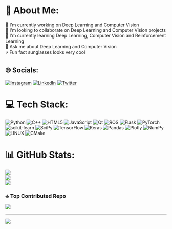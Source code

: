 # 💫 About Me:
🔭 I'm currently working on Deep Learning and Computer Vision<br>👯 I'm looking to collaborate on Deep Learning and Computer Vision projects<br>🌱 I'm currently learning Deep Learning, Computer Vision and Reinforcement Learning<br>💬 Ask me about Deep Learning and Computer Vision<br>⚡ Fun fact sunglasses looks very cool


## 🌐 Socials:
[![Instagram](https://img.shields.io/badge/Instagram-%23E4405F.svg?logo=Instagram&logoColor=white)](https://instagram.com/whosoguzay) [![LinkedIn](https://img.shields.io/badge/LinkedIn-%230077B5.svg?logo=linkedin&logoColor=white)](https://linkedin.com/in/oguzaybilir) [![Twitter](https://img.shields.io/badge/Twitter-%231DA1F2.svg?logo=Twitter&logoColor=white)](https://twitter.com/whosoguzay) 

# 💻 Tech Stack:
![Python](https://img.shields.io/badge/python-3670A0?style=for-the-badge&logo=python&logoColor=ffdd54) ![C++](https://img.shields.io/badge/c++-%2300599C.svg?style=for-the-badge&logo=c%2B%2B&logoColor=white) ![HTML5](https://img.shields.io/badge/html5-%23E34F26.svg?style=for-the-badge&logo=html5&logoColor=white) ![JavaScript](https://img.shields.io/badge/javascript-%23323330.svg?style=for-the-badge&logo=javascript&logoColor=%23F7DF1E) ![Qt](https://img.shields.io/badge/Qt-%23217346.svg?style=for-the-badge&logo=Qt&logoColor=white) ![ROS](https://img.shields.io/badge/ros-%230A0FF9.svg?style=for-the-badge&logo=ros&logoColor=white) ![Flask](https://img.shields.io/badge/flask-%23000.svg?style=for-the-badge&logo=flask&logoColor=white) ![PyTorch](https://img.shields.io/badge/PyTorch-%23EE4C2C.svg?style=for-the-badge&logo=PyTorch&logoColor=white) ![scikit-learn](https://img.shields.io/badge/scikit--learn-%23F7931E.svg?style=for-the-badge&logo=scikit-learn&logoColor=white) ![SciPy](https://img.shields.io/badge/SciPy-%230C55A5.svg?style=for-the-badge&logo=scipy&logoColor=%white) ![TensorFlow](https://img.shields.io/badge/TensorFlow-%23FF6F00.svg?style=for-the-badge&logo=TensorFlow&logoColor=white) ![Keras](https://img.shields.io/badge/Keras-%23D00000.svg?style=for-the-badge&logo=Keras&logoColor=white) ![Pandas](https://img.shields.io/badge/pandas-%23150458.svg?style=for-the-badge&logo=pandas&logoColor=white) ![Plotly](https://img.shields.io/badge/Plotly-%233F4F75.svg?style=for-the-badge&logo=plotly&logoColor=white) ![NumPy](https://img.shields.io/badge/numpy-%23013243.svg?style=for-the-badge&logo=numpy&logoColor=white) ![LINUX](https://img.shields.io/badge/Linux-FCC624?style=for-the-badge&logo=linux&logoColor=black) ![CMake](https://img.shields.io/badge/CMake-%23008FBA.svg?style=for-the-badge&logo=cmake&logoColor=white)
# 📊 GitHub Stats:
![](https://github-readme-stats.vercel.app/api?username=oguzaybilir&theme=dark&hide_border=false&include_all_commits=true&count_private=true)<br/>
![](https://github-readme-streak-stats.herokuapp.com/?user=oguzaybilir&theme=dark&hide_border=false)<br/>
![](https://github-readme-stats.vercel.app/api/top-langs/?username=oguzaybilir&theme=dark&hide_border=false&include_all_commits=true&count_private=true&layout=compact)

### 🔝 Top Contributed Repo
![](https://github-contributor-stats.vercel.app/api?username=oguzaybilir&limit=5&theme=dark&combine_all_yearly_contributions=true)

---
[![](https://visitcount.itsvg.in/api?id=oguzaybilir&icon=0&color=0)](https://visitcount.itsvg.in)

<!-- Proudly created with GPRM ( https://gprm.itsvg.in ) -->

